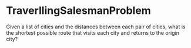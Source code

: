 # TraverllingSalesmanProblem
Given a list of cities and the distances between each pair of cities, what is the shortest possible route that visits each city and returns to the origin city?
